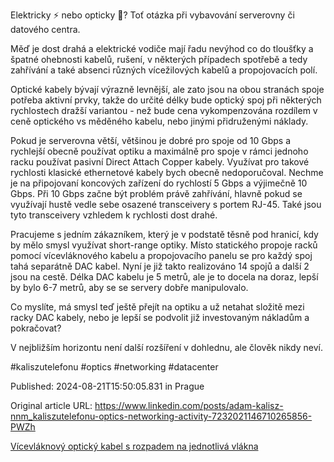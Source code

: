 Elektricky ⚡ nebo opticky 🔭? Toť otázka při vybavování serverovny či datového centra.


Měď je dost drahá a elektrické vodiče mají řadu nevýhod co do tloušťky a špatné ohebnosti kabelů, rušení, v některých případech spotřebě a tedy zahřívání a také absenci různých vícežilových kabelů a propojovacích polí.


Optické kabely bývají výrazně levnější, ale zato jsou na obou stranách spoje potřeba aktivní prvky, takže do určité délky bude optický spoj při některých rychlostech dražší variantou - než bude cena vykompenzována rozdílem v ceně optického vs měděného kabelu, nebo jinými přidruženými náklady.


Pokud je serverovna větší, většinou je dobré pro spoje od 10 Gbps a rychlejší obecně používat optiku a maximálně pro spoje v rámci jednoho racku používat pasivní Direct Attach Copper kabely. Využívat pro takové rychlosti klasické ethernetové kabely bych obecně nedoporučoval. Nechme je na připojovaní koncových zařízení do rychlostí 5 Gbps a výjimečně 10 Gbps. Při 10 Gbps začne být problém právě zahřívání, hlavně pokud se využívají hustě vedle sebe osazené transceivery s portem RJ-45. Také jsou tyto transceivery vzhledem k rychlosti dost drahé.


Pracujeme s jedním zákazníkem, který je v podstatě těsně pod hranicí, kdy by mělo smysl využívat short-range optiky. Místo statického propoje racků pomocí vícevláknového kabelu a propojovacího panelu se pro každý spoj tahá separátně DAC kabel. Nyní je již takto realizováno 14 spojů a další 2 jsou na cestě. Délka DAC kabelu je 5 metrů, ale je to docela na doraz, lepší by bylo 6-7 metrů, aby se se servery dobře manipulovalo.


Co myslíte, má smysl teď ještě přejít na optiku a už netahat složitě mezi racky DAC kabely, nebo je lepší se podvolit již investovaným nákladům a pokračovat?

V nejbližším horizontu není další rozšíření v dohlednu, ale člověk nikdy neví.


#kaliszutelefonu #optics #networking #datacenter


Published: 2024-08-21T15:50:05.831 in Prague

Original article URL: https://www.linkedin.com/posts/adam-kalisz-nnm_kaliszutelefonu-optics-networking-activity-7232021146710265856-PWZh

[Vícevláknový optický kabel s rozpadem na jednotlivá vlákna](./media/tight-buffered-multi-fiber-breakout-cable.jpg)